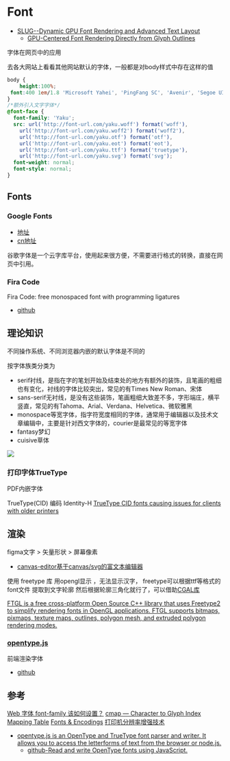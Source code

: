 # Font

- [SLUG--Dynamic GPU Font Rendering and Advanced Text Layout ](https://sluglibrary.com/)
  - [GPU-Centered Font Rendering Directly from Glyph Outlines](https://jcgt.org/published/0006/02/02/)

字体在网页中的应用

去各大网站上看看其他网站默认的字体，一般都是对body样式中存在这样的值

```css 
body {
    height:100%;
 font:400 1em/1.8 'Microsoft Yahei', 'PingFang SC', 'Avenir', 'Segoe UI', 'Hiragino Sans GB', STHeiti, 'Microsoft Sans Serif', 'WenQuanYi Micro Hei', sans-serif
}
/*额外引入文字字体*/
@font-face {
  font-family: 'Yaku';
  src: url('http://font-url.com/yaku.woff') format('woff'),
    url('http://font-url.com/yaku.woff2') format('woff2'),
    url('http://font-url.com/yaku.otf') format('otf'),
    url('http://font-url.com/yaku.eot') format('eot'),
    url('http://font-url.com/yaku.ttf') format('truetype'),
    url('http://font-url.com/yaku.svg') format('svg');
  font-weight: normal;
  font-style: normal;
}
```

## Fonts

### Google Fonts

- [地址](http://www.googlefonts.cn/)
- [cn地址](http://www.googlefonts.cn/)

谷歌字体是一个云字库平台，使用起来很方便，不需要进行格式的转换，直接在网页中引用。

### Fira Code
Fira Code: free monospaced font with programming ligatures

- [github](https://github.com/tonsky/FiraCode?_pjax=#js-repo-pjax-container)

## 理论知识
不同操作系统、不同浏览器内嵌的默认字体是不同的

按字体族类分类为
- serif衬线，是指在字的笔划开始及结束处的地方有额外的装饰，且笔画的粗细也有变化，衬线的字体比较突出，常见的有Times New Roman、宋体
- sans-serif无衬线，是没有这些装饰，笔画粗细大致差不多，字形端庄，横平竖直，常见的有Tahoma、Arial、Verdana、Helvetica、微软雅黑
- monospace等宽字体，指字符宽度相同的字体，通常用于编辑器以及技术文章编辑中，主要是针对西文字体的，courier是最常见的等宽字体
- fantasy梦幻
- cuisive草体

![](./images/Serif-and-sansSerif.png)

### 打印字体TrueType

PDF内嵌字体

TrueType(CID)
编码 Identity-H
[TrueType CID fonts causing issues for clients with older printers](https://forum.aspose.com/t/truetype-cid-fonts-causing-issues-for-clients-with-older-printers/13530/3)

## 渲染

figma文字 > 矢量形状 > 屏幕像素

- [canvas-editor基于canvas/svg的富文本编辑器](https://hufe.club/canvas-editor-docs/)

使用 freetype 库 用opengl显示 ，无法显示汉字， 
freetype可以根据ttf等格式的font文件 提取到文字轮廓 然后根据轮廓三角化就行了，可以借助[CGAL库](https://www.cgal.org/)

[FTGL is a free cross-platform Open Source C++ library that uses Freetype2 to simplify rendering fonts in OpenGL applications. FTGL supports bitmaps, pixmaps, texture maps, outlines, polygon mesh, and extruded polygon rendering modes.](https://sourceforge.net/projects/ftgl/)

### [opentype.js](https://opentype.js.org/)

前端渲染字体

- [github](https://github.com/opentypejs/opentype.js/)

## 参考
[Web 字体 font-family 该如何设置？](https://zhuanlan.zhihu.com/p/313284552)
[cmap — Character to Glyph Index Mapping Table](https://learn.microsoft.com/en-us/typography/opentype/spec/cmap#encoding-records-and-encodings)
[Fonts & Encodings](https://book.douban.com/subject/2362953/)
[打印机分辨率增强技术](https://www.docin.com/p-878782126.html)
- [opentype.js is an OpenType and TrueType font parser and writer. It allows you to access the letterforms of text from the browser or node.js. ](https://opentype.js.org/) 
  - [github-Read and write OpenType fonts using JavaScript. ](https://github.com/opentypejs/opentype.js/)
